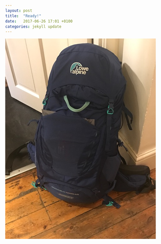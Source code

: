 ```yaml
---
layout: post
title:  "Ready!"
date:   2017-06-26 17:01 +0100
categories: jekyll update
---
```

<img class="rotate-clockwise-90" src="https://raw.githubusercontent.com/tombye/trexit/gh-pages/assets/images/IMG_7221.JPG" />
